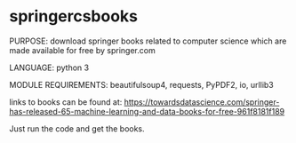 # springercsbooks

PURPOSE: download springer books related to computer science which are made available for free by springer.com

LANGUAGE: python 3

MODULE REQUIREMENTS: beautifulsoup4, requests, PyPDF2, io, urllib3

links to books can be found at: https://towardsdatascience.com/springer-has-released-65-machine-learning-and-data-books-for-free-961f8181f189

Just run the code and get the books.
